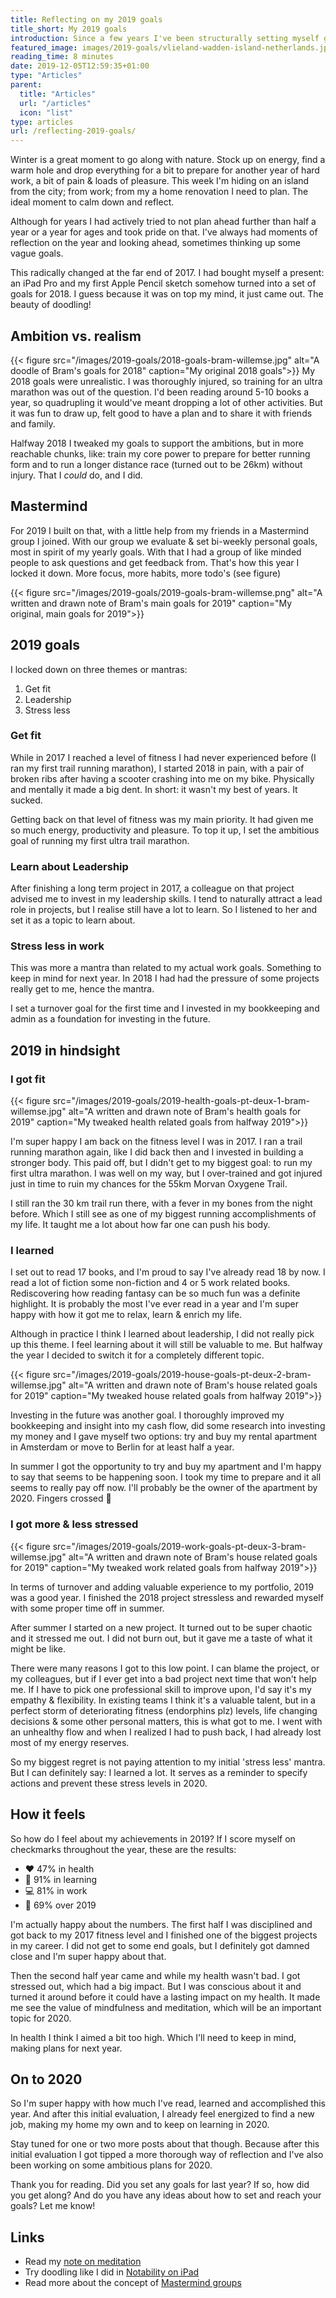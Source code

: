 ```yaml
---
title: Reflecting on my 2019 goals
title_short: My 2019 goals
introduction: Since a few years I've been structurally setting myself goals for the shorter and longer term. In this post I will tell you a bit about how I set goals until now and I will reflect on what it brought me.
featured_image: images/2019-goals/vlieland-wadden-island-netherlands.jpg
reading_time: 8 minutes
date: 2019-12-05T12:59:35+01:00
type: "Articles"
parent:
  title: "Articles"
  url: "/articles"
  icon: "list"
type: articles
url: /reflecting-2019-goals/
---
```


Winter is a great moment to go along with nature. Stock up on energy, find a warm hole and drop everything for a bit to prepare for another year of hard work, a bit of pain &amp; loads of pleasure. This week I'm hiding on an island from the city; from work; from my a home renovation I need to plan. The ideal moment to  calm down and reflect.

Although for years I had actively tried to not plan ahead further than half a year or a year for ages and took pride on that. I've always had moments of reflection on the year and looking ahead, sometimes thinking up some vague goals.

This radically changed at the far end of 2017. I had bought myself a present: an iPad Pro and my first Apple Pencil sketch somehow turned into a set of goals for 2018. I guess because it was on top my mind, it just came out. The beauty of doodling!

## Ambition vs. realism
{{< figure src="/images/2019-goals/2018-goals-bram-willemse.jpg" alt="A doodle of Bram's goals for 2018" caption="My original 2018 goals">}}
My 2018 goals were unrealistic. I was thoroughly injured, so training for an ultra marathon was out of the question. I'd been reading around 5-10 books a year, so quadrupling it would've meant dropping a lot of other activities. But it was fun to draw up, felt good to have a plan and to share it with friends and family.

Halfway 2018 I tweaked my goals to support the ambitions, but in more reachable chunks, like: train my core power to prepare for better running form and to run a longer distance race (turned out to be 26km) without injury. That I *could* do, and I did.

## Mastermind
For 2019 I built on that, with a little help from my friends in a Mastermind group I joined. With our group we evaluate & set bi-weekly personal goals, most in spirit of my yearly goals. With that I had a group of like minded people to ask questions and get feedback from. That's how this year I locked it down. More focus, more habits, more todo's (see figure)

{{< figure src="/images/2019-goals/2019-goals-bram-willemse.png" alt="A written and drawn note of Bram's main goals for 2019" caption="My original, main goals for 2019">}}

## 2019 goals
I locked down on three themes or mantras:

1. Get fit
2. Leadership
3. Stress less

### Get fit
While in 2017 I reached a level of fitness I had never experienced before (I ran my first trail running marathon), I started 2018 in pain, with a pair of broken ribs after having a scooter crashing into me on my bike. Physically and mentally it made a big dent. In short: it wasn't my best of years. It sucked.

Getting back on that level of fitness was my main priority. It had given me so much energy, productivity and pleasure. To top it up, I set the ambitious goal of running my first ultra trail marathon.

### Learn about Leadership
After finishing a long term project in 2017, a colleague on that project advised me to invest in my leadership skills. I tend to naturally attract a lead role in projects, but I realise still have a lot to learn. So I listened to her and set it as a topic to learn about.

### Stress less in work
This was more a mantra than related to my actual work goals. Something to keep in mind for next year. In 2018 I had had the pressure of some projects really get to me, hence the mantra.

I set a turnover goal for the first time and I invested in my bookkeeping and admin as a foundation for investing in the future.

## 2019 in hindsight
### I got fit

{{< figure src="/images/2019-goals/2019-health-goals-pt-deux-1-bram-willemse.jpg" alt="A written and drawn note of Bram's health goals for 2019" caption="My tweaked health related goals from halfway 2019">}}

I'm super happy I am back on the fitness level I was in 2017. I ran a trail running marathon again, like I did back then and I invested in building a stronger body. This paid off, but I didn't get to my biggest goal: to run my first ultra marathon. I was well on my way, but I over-trained and got injured just in time to ruin my chances for the 55km Morvan Oxygene Trail.

I still ran the 30 km trail run there, with a fever in my bones from the night before. Which I still see as one of my biggest running accomplishments of my life. It taught me a lot about how far one can push his body.

### I learned
I set out to read 17 books, and I'm proud to say I've already read 18 by now. I read a lot of fiction some non-fiction and 4 or 5 work related books. Rediscovering how reading fantasy can be so much fun was a definite highlight.
It is probably the most I've ever read in a year and I'm super happy with how it got me to relax, learn &amp; enrich my life.

Although in practice I think I learned about leadership, I did not really pick up this theme. I feel learning about it will still be valuable to me. But halfway the year I decided to switch it for a completely different topic.

{{< figure src="/images/2019-goals/2019-house-goals-pt-deux-2-bram-willemse.jpg" alt="A written and drawn note of Bram's house related goals for 2019" caption="My tweaked house related goals from halfway 2019">}}

Investing in the future was another goal. I thoroughly improved my bookkeeping and insight into my cash flow, did some research into investing my money and I gave myself two options: try and buy my rental apartment in Amsterdam or move to Berlin for at least half a year.

In summer I got the opportunity to try and buy my apartment and I'm happy to say that seems to be happening soon. I took my time to prepare and it all seems to really pay off now. I'll probably be the owner of the apartment by 2020. Fingers crossed 🤞

### I got more & less stressed
{{< figure src="/images/2019-goals/2019-work-goals-pt-deux-3-bram-willemse.jpg" alt="A written and drawn note of Bram's house related goals for 2019" caption="My tweaked work related goals from halfway 2019">}}

In terms of turnover and adding valuable experience to my portfolio, 2019 was a good year. I finished the 2018 project stressless and rewarded myself with some proper time off in summer.

After summer I started on a new project. It turned out to be super chaotic and it stressed me out. I did not burn out, but it gave me a taste of what it might be like.

There were many reasons I got to this low point. I can blame the project, or my colleagues, but if I ever get into a bad project next time that won't help me. If I have to pick one professional skill to improve upon, I'd say it's my empathy & flexibility. In existing teams I think it's a valuable talent, but in a perfect storm of deteriorating fitness (endorphins plz) levels, life changing decisions & some other personal matters, this is what got to me. I went with an unhealthy flow and when I realized I had to push back, I had already lost most of my energy reserves.

So my biggest regret is not paying attention to my initial 'stress less' mantra. But I can definitely say: I learned a lot. It serves as a reminder to specify actions and prevent these stress levels in 2020.

## How it feels
So how do I feel about my achievements in 2019? If I score myself on checkmarks throughout the year, these are the results:

* ❤️ 47% in health
* 📖 91% in learning
* 💻 81% in work
* 📅 69% over 2019

I'm actually happy about the numbers. The first half I was disciplined and got back to my 2017 fitness level and I finished one of the biggest projects in my career. I did not get to some end goals, but I definitely got damned close and I'm super happy about that.

Then the second half year came and while my health wasn't bad. I got stressed out, which had a big impact. But I was conscious about it and turned it around before it could have a lasting impact on my health. It made me see the value of mindfulness and meditation, which will be an important topic for 2020.

In health I think I aimed a bit too high. Which I'll need to keep in mind, making plans for next year.

## On to 2020
So I'm super happy with how much I've read, learned and accomplished this year. And after this initial evaluation, I already feel energized to find a new job, making my home my own and to keep on learning in 2020.

Stay tuned for one or two more posts about that though. Because after this initial evaluation I got tipped a more thorough way of reflection and I've also been working on some ambitious plans for 2020.

Thank you for reading. Did you set any goals for last year? If so, how did you get along? And do you have any ideas about how to set and reach your goals? Let me know!

## Links
- Read my [note on meditation](/note-on-meditation)
- Try doodling like I did in [Notability on iPad](https://apps.apple.com/nl/app/notability/id360593530)
- Read more about the concept of [Mastermind groups](https://en.wikipedia.org/wiki/Mastermind_group)